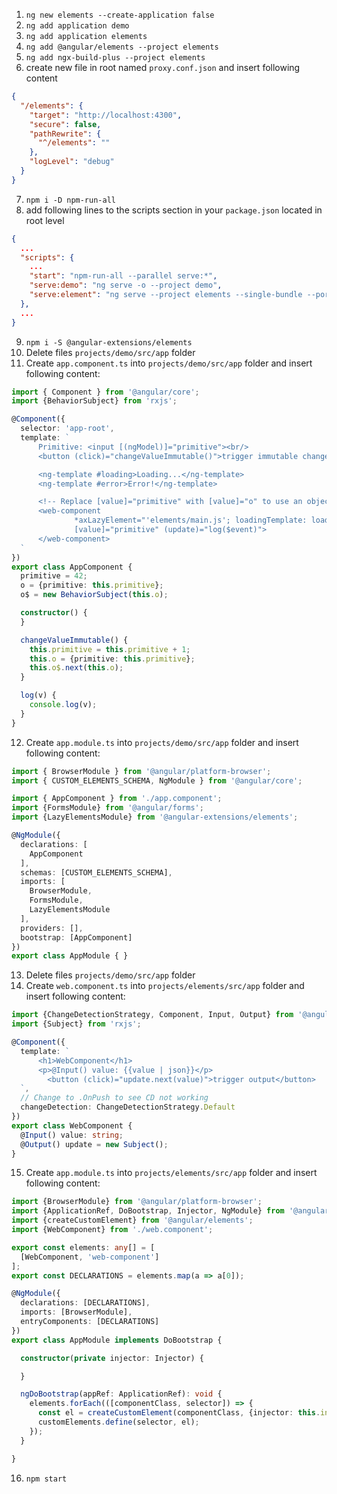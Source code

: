 1. `ng new elements --create-application false`
2. `ng add application demo`
3. `ng add application elements`
4. `ng add @angular/elements --project elements`
5. `ng add ngx-build-plus --project elements`
6. create new file in root named `proxy.conf.json` and insert following content 
```json
{
  "/elements": {
    "target": "http://localhost:4300",
    "secure": false,
    "pathRewrite": {
      "^/elements": ""
    },
    "logLevel": "debug"
  }
}
```
7. `npm i -D npm-run-all`
8. add following lines to the scripts section in your `package.json` located in root level
```json
{
  ...
  "scripts": {
    ...
    "start": "npm-run-all --parallel serve:*",
    "serve:demo": "ng serve -o --project demo",
    "serve:element": "ng serve --project elements --single-bundle --port 4300"
  },
  ...
}
```
9. `npm i -S @angular-extensions/elements`
10. Delete files `projects/demo/src/app` folder
11. Create `app.component.ts` into `projects/demo/src/app` folder and insert following content:
```typescript
import { Component } from '@angular/core';
import {BehaviorSubject} from 'rxjs';

@Component({
  selector: 'app-root',
  template: `
      Primitive: <input [(ngModel)]="primitive"><br/>
      <button (click)="changeValueImmutable()">trigger immutable change</button>

      <ng-template #loading>Loading...</ng-template>
      <ng-template #error>Error!</ng-template>

      <!-- Replace [value]="primitive" with [value]="o" to use an object instead of primitive value-->
      <web-component
              *axLazyElement="'elements/main.js'; loadingTemplate: loading; errorTemplate: error"
              [value]="primitive" (update)="log($event)">
      </web-component>
  `
})
export class AppComponent {
  primitive = 42;
  o = {primitive: this.primitive};
  o$ = new BehaviorSubject(this.o);

  constructor() {
  }

  changeValueImmutable() {
    this.primitive = this.primitive + 1;
    this.o = {primitive: this.primitive};
    this.o$.next(this.o);
  }

  log(v) {
    console.log(v);
  }
}
```
12. Create `app.module.ts` into `projects/demo/src/app` folder and insert following content:
```typescript
import { BrowserModule } from '@angular/platform-browser';
import { CUSTOM_ELEMENTS_SCHEMA, NgModule } from '@angular/core';

import { AppComponent } from './app.component';
import {FormsModule} from '@angular/forms';
import {LazyElementsModule} from '@angular-extensions/elements';

@NgModule({
  declarations: [
    AppComponent
  ],
  schemas: [CUSTOM_ELEMENTS_SCHEMA],
  imports: [
    BrowserModule,
    FormsModule,
    LazyElementsModule
  ],
  providers: [],
  bootstrap: [AppComponent]
})
export class AppModule { }
```
13. Delete files `projects/demo/src/app` folder
14. Create `web.component.ts` into `projects/elements/src/app` folder and insert following content:
```typescript
import {ChangeDetectionStrategy, Component, Input, Output} from '@angular/core';
import {Subject} from 'rxjs';

@Component({
  template: `
      <h1>WebComponent</h1>
      <p>@Input() value: {{value | json}}</p>
        <button (click)="update.next(value)">trigger output</button>
  `,
  // Change to .OnPush to see CD not working
  changeDetection: ChangeDetectionStrategy.Default
})
export class WebComponent {
  @Input() value: string;
  @Output() update = new Subject();
}
```
15. Create `app.module.ts` into `projects/elements/src/app` folder and insert following content:
```typescript
import {BrowserModule} from '@angular/platform-browser';
import {ApplicationRef, DoBootstrap, Injector, NgModule} from '@angular/core';
import {createCustomElement} from '@angular/elements';
import {WebComponent} from './web.component';

export const elements: any[] = [
  [WebComponent, 'web-component']
];
export const DECLARATIONS = elements.map(a => a[0]);

@NgModule({
  declarations: [DECLARATIONS],
  imports: [BrowserModule],
  entryComponents: [DECLARATIONS]
})
export class AppModule implements DoBootstrap {

  constructor(private injector: Injector) {

  }

  ngDoBootstrap(appRef: ApplicationRef): void {
    elements.forEach(([componentClass, selector]) => {
      const el = createCustomElement(componentClass, {injector: this.injector});
      customElements.define(selector, el);
    });
  }

}
```
16. `npm start`
